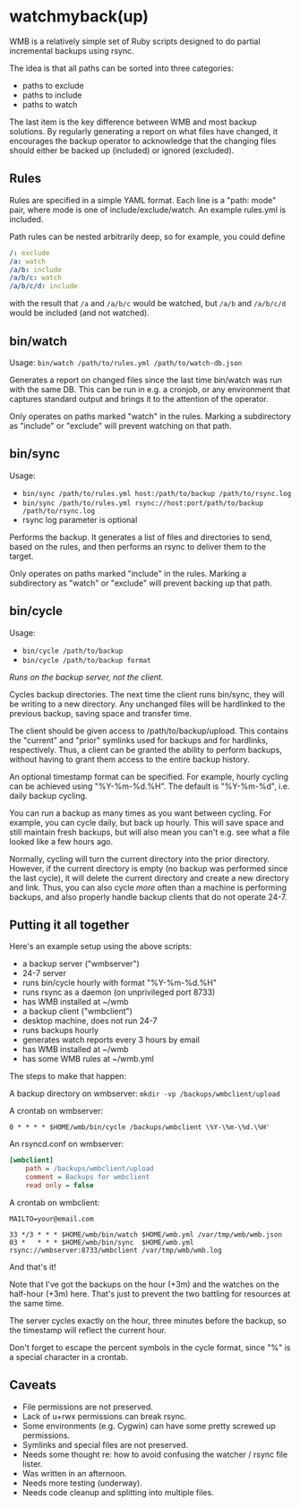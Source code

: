 watchmyback(up)
===============

WMB is a relatively simple set of Ruby scripts designed to do partial incremental backups using rsync.

The idea is that all paths can be sorted into three categories:

 - paths to exclude
 - paths to include
 - paths to watch

The last item is the key difference between WMB and most backup solutions.  By regularly generating a report on what files have changed, it encourages the backup operator to acknowledge that the changing files should either be backed up (included) or ignored (excluded).

Rules
-----

Rules are specified in a simple YAML format.  Each line is a "path: mode" pair, where mode is one of include/exclude/watch.  An example rules.yml is included.

Path rules can be nested arbitrarily deep, so for example, you could define

```yaml
/: exclude
/a: watch
/a/b: include
/a/b/c: watch
/a/b/c/d: include
```

with the result that ```/a``` and ```/a/b/c``` would be watched, but ```/a/b``` and ```/a/b/c/d``` would be included (and not watched).

bin/watch
---------

Usage: ```bin/watch /path/to/rules.yml /path/to/watch-db.json```

Generates a report on changed files since the last time bin/watch was run with the same DB.  This can be run in e.g. a cronjob, or any environment that captures standard output and brings it to the attention of the operator.

Only operates on paths marked "watch" in the rules.  Marking a subdirectory as "include" or "exclude" will prevent watching on that path.

bin/sync
--------

Usage:

 - ```bin/sync /path/to/rules.yml host:/path/to/backup /path/to/rsync.log```
 - ```bin/sync /path/to/rules.yml rsync://host:port/path/to/backup /path/to/rsync.log```
 - rsync log parameter is optional

Performs the backup.  It generates a list of files and directories to send, based on the rules, and then performs an rsync to deliver them to the target.

Only operates on paths marked "include" in the rules.  Marking a subdirectory as "watch" or "exclude" will prevent backing up that path.

bin/cycle
---------

Usage:

 - ```bin/cycle /path/to/backup```
 - ```bin/cycle /path/to/backup format```

_Runs on the backup server, not the client._

Cycles backup directories.  The next time the client runs bin/sync, they will be writing to a new directory.  Any unchanged files will be hardlinked to the previous backup, saving space and transfer time.

The client should be given access to /path/to/backup/upload.  This contains the "current" and "prior" symlinks used for backups and for hardlinks, respectively.  Thus, a client can be granted the ability to perform backups, without having to grant them access to the entire backup history.

An optional timestamp format can be specified.  For example, hourly cycling can be achieved using "%Y-%m-%d.%H".  The default is "%Y-%m-%d", i.e. daily backup cycling.

You can run a backup as many times as you want between cycling.  For example, you can cycle daily, but back up hourly.  This will save space and still maintain fresh backups, but will also mean you can't e.g. see what a file looked like a few hours ago.

Normally, cycling will turn the current directory into the prior directory.  However, if the current directory is empty (no backup was performed since the last cycle), it will delete the current directory and create a new directory and link.  Thus, you can also cycle _more_ often than a machine is performing backups, and also properly handle backup clients that do not operate 24-7.

Putting it all together
-----------------------

Here's an example setup using the above scripts:

 - a backup server ("wmbserver")
  - 24-7 server
  - runs bin/cycle hourly with format "%Y-%m-%d.%H"
  - runs rsync as a daemon (on unprivileged port 8733)
  - has WMB installed at ~/wmb
 - a backup client ("wmbclient")
  - desktop machine, does not run 24-7
  - runs backups hourly
  - generates watch reports every 3 hours by email
  - has WMB installed at ~/wmb
  - has some WMB rules at ~/wmb.yml

The steps to make that happen:

A backup directory on wmbserver: ```mkdir -vp /backups/wmbclient/upload```

A crontab on wmbserver:

```crontab
0 * * * * $HOME/wmb/bin/cycle /backups/wmbclient \%Y-\%m-\%d.\%H'
```

An rsyncd.conf on wmbserver:

```ini
[wmbclient]
	path = /backups/wmbclient/upload
	comment = Backups for wmbclient
	read only = false
```

A crontab on wmbclient:

```crontab
MAILTO=your@email.com

33 */3 * * * $HOME/wmb/bin/watch $HOME/wmb.yml /var/tmp/wmb/wmb.json
03 *   * * * $HOME/wmb/bin/sync  $HOME/wmb.yml rsync://wmbserver:8733/wmbclient /var/tmp/wmb/wmb.log
```

And that's it!

Note that I've got the backups on the hour (+3m) and the watches on the half-hour (+3m)  here.  That's just to prevent the two battling for resources at the same time.

The server cycles exactly on the hour, three minutes before the backup, so the timestamp will reflect the current hour.

Don't forget to escape the percent symbols in the cycle format, since "%" is a special character in a crontab.

Caveats
-------

 - File permissions are not preserved.
  - Lack of u+rwx permissions can break rsync.
  - Some environments (e.g. Cygwin) can have some pretty screwed up permissions.
 - Symlinks and special files are not preserved.
  - Needs some thought re: how to avoid confusing the watcher / rsync file lister.
 - Was written in an afternoon.
  - Needs more testing (underway).
  - Needs code cleanup and splitting into multiple files.
